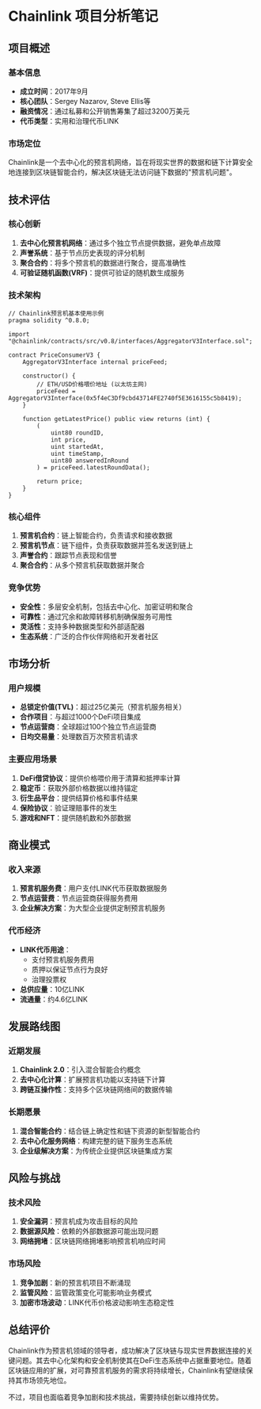 # Chainlink 项目分析笔记

## 项目概述

### 基本信息
- **成立时间**：2017年9月
- **核心团队**：Sergey Nazarov, Steve Ellis等
- **融资情况**：通过私募和公开销售筹集了超过3200万美元
- **代币类型**：实用和治理代币LINK

### 市场定位
Chainlink是一个去中心化的预言机网络，旨在将现实世界的数据和链下计算安全地连接到区块链智能合约，解决区块链无法访问链下数据的"预言机问题"。

## 技术评估

### 核心创新
1. **去中心化预言机网络**：通过多个独立节点提供数据，避免单点故障
2. **声誉系统**：基于节点历史表现的评分机制
3. **聚合合约**：将多个预言机的数据进行聚合，提高准确性
4. **可验证随机函数(VRF)**：提供可验证的随机数生成服务

### 技术架构
```solidity
// Chainlink预言机基本使用示例
pragma solidity ^0.8.0;

import "@chainlink/contracts/src/v0.8/interfaces/AggregatorV3Interface.sol";

contract PriceConsumerV3 {
    AggregatorV3Interface internal priceFeed;

    constructor() {
        // ETH/USD价格喂价地址 (以太坊主网)
        priceFeed = AggregatorV3Interface(0x5f4eC3Df9cbd43714FE2740f5E3616155c5b8419);
    }

    function getLatestPrice() public view returns (int) {
        (
            uint80 roundID, 
            int price,
            uint startedAt,
            uint timeStamp,
            uint80 answeredInRound
        ) = priceFeed.latestRoundData();
        
        return price;
    }
}
```

### 核心组件
1. **预言机合约**：链上智能合约，负责请求和接收数据
2. **预言机节点**：链下组件，负责获取数据并签名发送到链上
3. **声誉合约**：跟踪节点表现和信誉
4. **聚合合约**：从多个预言机获取数据并聚合

### 竞争优势
- **安全性**：多层安全机制，包括去中心化、加密证明和聚合
- **可靠性**：通过冗余和故障转移机制确保服务可用性
- **灵活性**：支持多种数据类型和外部适配器
- **生态系统**：广泛的合作伙伴网络和开发者社区

## 市场分析

### 用户规模
- **总锁定价值(TVL)**：超过25亿美元（预言机服务相关）
- **合作项目**：与超过1000个DeFi项目集成
- **节点运营商**：全球超过100个独立节点运营商
- **日均交易量**：处理数百万次预言机请求

### 主要应用场景
1. **DeFi借贷协议**：提供价格喂价用于清算和抵押率计算
2. **稳定币**：获取外部价格数据以维持锚定
3. **衍生品平台**：提供结算价格和事件结果
4. **保险协议**：验证理赔事件的发生
5. **游戏和NFT**：提供随机数和外部数据

## 商业模式

### 收入来源
1. **预言机服务费**：用户支付LINK代币获取数据服务
2. **节点运营费**：节点运营商获得服务费用
3. **企业解决方案**：为大型企业提供定制预言机服务

### 代币经济
- **LINK代币用途**：
  - 支付预言机服务费用
  - 质押以保证节点行为良好
  - 治理投票权
- **总供应量**：10亿LINK
- **流通量**：约4.6亿LINK

## 发展路线图

### 近期发展
1. **Chainlink 2.0**：引入混合智能合约概念
2. **去中心化计算**：扩展预言机功能以支持链下计算
3. **跨链互操作性**：支持多个区块链网络间的数据传输

### 长期愿景
1. **混合智能合约**：结合链上确定性和链下资源的新型智能合约
2. **去中心化服务网络**：构建完整的链下服务生态系统
3. **企业级解决方案**：为传统企业提供区块链集成方案

## 风险与挑战

### 技术风险
1. **安全漏洞**：预言机成为攻击目标的风险
2. **数据源风险**：依赖的外部数据源可能出现问题
3. **网络拥堵**：区块链网络拥堵影响预言机响应时间

### 市场风险
1. **竞争加剧**：新的预言机项目不断涌现
2. **监管风险**：监管政策变化可能影响业务模式
3. **加密市场波动**：LINK代币价格波动影响生态稳定性

## 总结评价

Chainlink作为预言机领域的领导者，成功解决了区块链与现实世界数据连接的关键问题。其去中心化架构和安全机制使其在DeFi生态系统中占据重要地位。随着区块链应用的扩展，对可靠预言机服务的需求将持续增长，Chainlink有望继续保持其市场领先地位。

不过，项目也面临着竞争加剧和技术挑战，需要持续创新以维持优势。